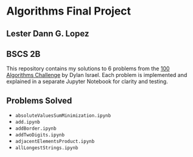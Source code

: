 # Algorithms Final Project
## Lester Dann G. Lopez
## BSCS 2B

This repository contains my solutions to 6 problems from the [100 Algorithms Challenge](https://github.com/Dylan-Israel/100AlgorithmsChallenge) by Dylan Israel. Each problem is implemented and explained in a separate Jupyter Notebook for clarity and testing.

## Problems Solved

- `absoluteValuesSumMinimization.ipynb`
- `add.ipynb`
- `addBorder.ipynb`
- `addTwoDigits.ipynb`
- `adjacentElementsProduct.ipynb`
- `allLongestStrings.ipynb`
